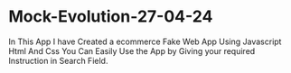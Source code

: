# Mock-Evolution-27-04-24

In This App I have Created a ecommerce Fake Web App
Using Javascript Html And Css
You Can Easily Use the App by Giving your required Instruction in Search Field.